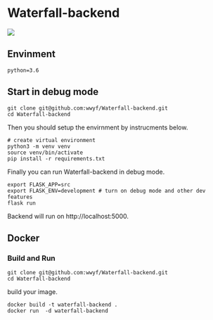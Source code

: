 # Waterfall-backend

![](https://travis-ci.org/wwyf/Waterfall-backend.svg?branch=master)

## Envinment

`python=3.6`

## Start in debug mode

```
git clone git@github.com:wwyf/Waterfall-backend.git
cd Waterfall-backend
```

Then you should setup the envirnment by instrucments below.
```
# create virtual environment
python3 -m venv venv
source venv/bin/activate
pip install -r requirements.txt
```

Finally you can run Waterfall-backend in debug mode.
```
export FLASK_APP=src
export FLASK_ENV=development # turn on debug mode and other dev features
flask run
```

Backend will run on http://localhost:5000.

## Docker

### Build and Run


```
git clone git@github.com:wwyf/Waterfall-backend.git
cd Waterfall-backend
```

build your image.

```
docker build -t waterfall-backend .
docker run  -d waterfall-backend
```